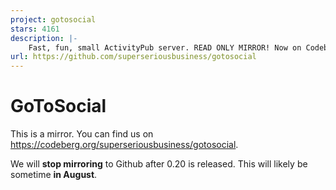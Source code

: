 ```yaml
---
project: gotosocial
stars: 4161
description: |-
    Fast, fun, small ActivityPub server. READ ONLY MIRROR! Now on Codeberg instead: https://codeberg.org/superseriousbusiness/gotosocial
url: https://github.com/superseriousbusiness/gotosocial
---
```


# GoToSocial

This is a mirror. You can find us on https://codeberg.org/superseriousbusiness/gotosocial.

We will **stop mirroring** to Github after 0.20 is released. This will likely be sometime **in August**.

